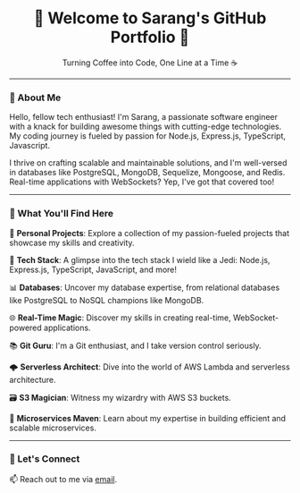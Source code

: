 <h1 align="center">🚀 Welcome to Sarang's GitHub Portfolio 🚀</h1>

<p align="center">Turning Coffee into Code, One Line at a Time ☕</p>

---

### 🤖 About Me

Hello, fellow tech enthusiast! I'm Sarang, a passionate software engineer with a knack for building awesome things with cutting-edge technologies. My coding journey is fueled by passion for Node.js, Express.js, TypeScript, Javascript. 

I thrive on crafting scalable and maintainable solutions, and I'm well-versed in databases like PostgreSQL, MongoDB, Sequelize, Mongoose, and Redis. Real-time applications with WebSockets? Yep, I've got that covered too!

---

### 🚀 What You'll Find Here

📁 **Personal Projects**: Explore a collection of my passion-fueled projects that showcase my skills and creativity.

🔧 **Tech Stack**: A glimpse into the tech stack I wield like a Jedi: Node.js, Express.js, TypeScript, JavaScript, and more!

📊 **Databases**: Uncover my database expertise, from relational databases like PostgreSQL to NoSQL champions like MongoDB.

🌐 **Real-Time Magic**: Discover my skills in creating real-time, WebSocket-powered applications.

📚 **Git Guru**: I'm a Git enthusiast, and I take version control seriously.

🌩️ **Serverless Architect**: Dive into the world of AWS Lambda and serverless architecture.

🗃️ **S3 Magician**: Witness my wizardry with AWS S3 buckets.

🔨 **Microservices Maven**: Learn about my expertise in building efficient and scalable microservices.

---

### 🚀 Let's Connect

📫 Reach out to me via [email](mailto:sarang.kulkarni99@gmail.com).

